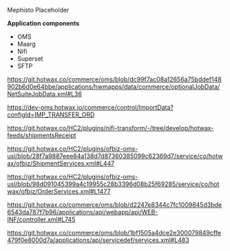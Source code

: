 Mephisto Placeholder


**Application components**
*  OMS
*  Maarg
*  Nifi
*  Superset
*  SFTP



https://git.hotwax.co/commerce/oms/blob/dc99f7ac08a12656a75bddef148902b6d0e64bbe/applications/hwmapps/data/commerce/optionalJobData/NetSuiteJobData.xml#L36

https://dev-oms.hotwax.io/commerce/control/ImportData?configId=IMP_TRANSFER_ORD

https://git.hotwax.co/HC2/plugins/nifi-transform/-/tree/develop/hotwax-feeds/shipmentsReceipt

https://git.hotwax.co/HC2/plugins/ofbiz-oms-usl/blob/28f7a9887eee84a138d7d87360385099c62369d7/service/co/hotwax/ofbiz/ShipmentServices.xml#L447

https://git.hotwax.co/HC2/plugins/ofbiz-oms-usl/blob/98d091045399a4c19955c28b3396d08b25f69285/service/co/hotwax/ofbiz/OrderServices.xml#L1477

https://git.hotwax.co/commerce/oms/blob/d2247e8344c7fc1009845d3bde6543da787f7b96/applications/api/webapp/api/WEB-INF/controller.xml#L745

https://git.hotwax.co/commerce/oms/blob/1bf1505a4dce2e300079849cffe479f0e8000d7a/applications/api/servicedef/services.xml#L483
